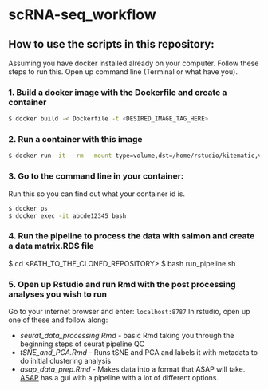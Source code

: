 # scRNA-seq_workflow

## How to use the scripts in this repository: 
Assuming you have docker installed already on your computer. Follow these steps to run this. Open up command line (Terminal or what have you). 

### 1. Build a docker image with the Dockerfile and create a container
``` bash
$ docker build -< Dockerfile -t <DESIRED_IMAGE_TAG_HERE>
```
### 2. Run a container with this image
```bash
$ docker run -it --rm --mount type=volume,dst=/home/rstudio/kitematic,volume-driver=local,volume-opt=type=none,volume-opt=o=bind,volume-opt=device=<PUT_DESIRED_LOCAL_DIRECTORY_PATH_HERE> -e PASSWORD=<DESIRED_PASSWORD_HERE> -p 8787:8787 <SAME_DESIRED_IMAGE_TAG_AS_ABOVE_HERE>
```
### 3. Go to the command line in your container: 
Run this so you can find out what your container id is.
```bash
$ docker ps
$ docker exec -it abcde12345 bash
```
### 4. Run the pipeline to process the data with salmon and create a data matrix.RDS file 
$ cd <PATH_TO_THE_CLONED_REPOSITORY>
$ bash run_pipeline.sh

### 5. Open up Rstudio and run Rmd with the post processing analyses you wish to run
Go to your internet browser and enter: `localhost:8787`
In rstudio, open up one of these and follow along: 

- *seurat_data_processing.Rmd* - basic Rmd taking you through the beginning steps of seurat pipeline QC
- *tSNE_and_PCA.Rmd* - Runs tSNE and PCA and labels it with metadata to do initial clustering analysis
- *asap_data_prep.Rmd* - Makes data into a format that ASAP will take. [ASAP](https://ASAP.epfl.ch) has a gui with a pipeline with a lot of different options. 
